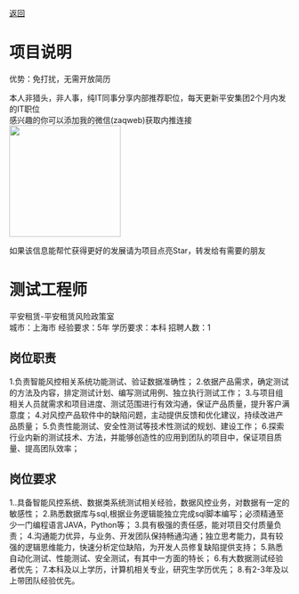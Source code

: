 [返回](../)

# 项目说明

优势：免打扰，无需开放简历

本人非猎头，非人事，纯IT同事分享内部推荐职位，每天更新平安集团2个月内发的IT职位  
感兴趣的你可以添加我的微信(zaqweb)获取内推连接  
<img src="https://github.com/zaqweb/PA-IT-JOBS/blob/master/WechatICode.jpeg"  height="200" width="200">

如果该信息能帮忙获得更好的发展请为项目点亮Star，转发给有需要的朋友

# 测试工程师
平安租赁-平安租赁风险政策室  
城市：上海市 经验要求：5年 学历要求：本科  招聘人数：1

## 岗位职责
1.负责智能风控相关系统功能测试、验证数据准确性；
2.依据产品需求，确定测试的方法及内容，排定测试计划、编写测试用例、独立执行测试工作；
3.与项目组相关人员就需求和项目进度、测试范围进行有效沟通，保证产品质量，提升客户满意度；
4.对风控产品软件中的缺陷问题，主动提供反馈和优化建议，持续改进产品质量；
5.负责性能测试、安全性测试等技术性测试的规划、建设工作；
6.探索行业内新的测试技术、方法，并能够创造性的应用到团队的项目中，保证项目质量、提高团队效率；

## 岗位要求
1..具备智能风控系统、数据类系统测试相关经验，数据风控业务，对数据有一定的敏感性；
2.熟悉数据库与sql,根据业务逻辑能独立完成sql脚本编写；必须精通至少一门编程语言JAVA，Python等；
3.具有极强的责任感，能对项目交付质量负责；
4.沟通能力优异，与业务、开发团队保持畅通沟通；独立思考能力，具有较强的逻辑思维能力，快速分析定位缺陷，为开发人员修复缺陷提供支持；
5.熟悉自动化测试、性能测试、安全测试，有其中一方面的特长；
6.有大数据测试经验者优先；
7.本科及以上学历，计算机相关专业，研究生学历优先；
8.有2-3年及以上带团队经验优先。




